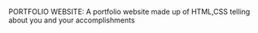 PORTFOLIO WEBSITE:
A portfolio website made up of HTML,CSS telling about you and your accomplishments
